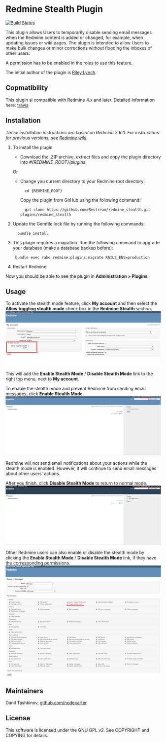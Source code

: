 # Redmine Stealth Plugin

[![Build Status](https://travis-ci.org/Restream/redmine_stealth.svg?branch=master)](https://travis-ci.org/Restream/redmine_stealth)

This plugin allows Users to temporarily disable sending email messages when the Redmine content is added or changed, for example, when updating issues or wiki pages. The plugin is intended to allow Users to make bulk changes or minor corrections without flooding the inboxes of other users.

A permission has to be enabled in the roles to use this feature.

The initial author of the plugin is [Riley Lynch](https://github.com/teleological/redmine_stealth).

## Copmatibility

This plugin si compatible with Redmine 4.x and later. Detailed information here: [travis](https://travis-ci.org/Restream/redmine_stealth)

## Installation

*These installation instructions are based on Redmine 2.6.0. For instructions for previous versions, see [Redmine wiki](http://www.redmine.org/projects/redmine/wiki/Plugins).*

1. To install the plugin
    * Download the .ZIP archive, extract files and copy the plugin directory into *#{REDMINE_ROOT}/plugins*.

    Or

    * Change you current directory to your Redmine root directory:

            cd {REDMINE_ROOT}

      Copy the plugin from GitHub using the following command:

            git clone https://github.com/Restream/redmine_stealth.git plugins/redmine_stealth

2. Update the Gemfile.lock file by running the following commands:

         bundle install

3. This plugin requires a migration. Run the following command to upgrade your database (make a database backup before):

        bundle exec rake redmine:plugins:migrate RAILS_ENV=production

4. Restart Redmine.

Now you should be able to see the plugin in **Administration > Plugins**.

## Usage

To activate the stealth mode feature, click **My account** and then select the **Allow toggling stealth mode** check box in the **Redmine Stealth** section.
![allow stealth](doc/stealth_1.png)

This will add the **Enable Stealth Mode** / **Disable Stealth Mode** link to the right top menu, next to **My account**.

To enable the stealth mode and prevent Redmine from sending email messages, click **Enable Stealth Mode**.
![enable stealth](doc/stealth_2.png)

Redmine will not send email notifications about your actions while the stealth mode is enabled. However, it will continue to send email messages about other users' actions.

After you finish, click **Disable Stealth Mode** to return to normal mode.
![disable stealth](doc/stealth_3.png)

Other Redmine users can also enable or disable the stealth mode by clicking the **Enable Stealth Mode** / **Disable Stealth Mode** link, if they have the corresponding permissions.
![stealth permissions](doc/stealth_4.png)

## Maintainers

Danil Tashkinov, [github.com/nodecarter](https://github.com/nodecarter)

## License

This software is licensed under the GNU GPL v2. See COPYRIGHT and COPYING for details.